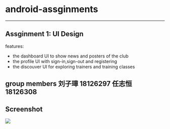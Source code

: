 # android-assginments
-----
## Assginment 1: UI Design
features:
- the dashboard UI to show news and posters of the club
- the profile UI with sign-in,sign-out and registering 
- the discouver UI for exploring trainers and training classes

group members
刘子璋 18126297
任志恒 18126308
------
## Screenshot
![](/screenshot/gymclub.gif)  


